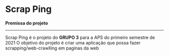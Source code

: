 # Scrap Ping


**Premissa do projeto**

------------



Scrap Ping é o projeto do **GRUPO 3** para a APS do primeiro semestre de 2021
O objetivo do projeto é criar uma aplicação que possa fazer scrapping/web-crawlling em paginas da web